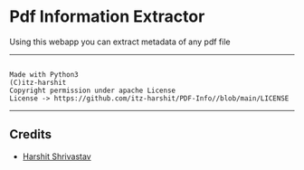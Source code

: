 # Pdf Information Extractor

Using this webapp you can extract metadata of any pdf file

---
```

Made with Python3
(C)itz-harshit 
Copyright permission under apache License
License -> https://github.com/itz-harshit/PDF-Info//blob/main/LICENSE

```

---
## Credits

- [Harshit Shrivastav](https://github.com/itz-harshit)
